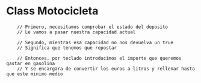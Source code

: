 # Class Motocicleta

		// Primero, necesitamos comprobar el estado del deposito
		// Le vamos a pasar nuestra capacidad actual

		// Segundo, mientras esa capacidad no nos devuelva un true
		// Significa que tenemos que repostar

		// Entonces, por teclado introducimos el importe que queremos gastar en gasolina
		// Y se encargara de convertir los euros a litros y rellenar hasta que este minimo medio
